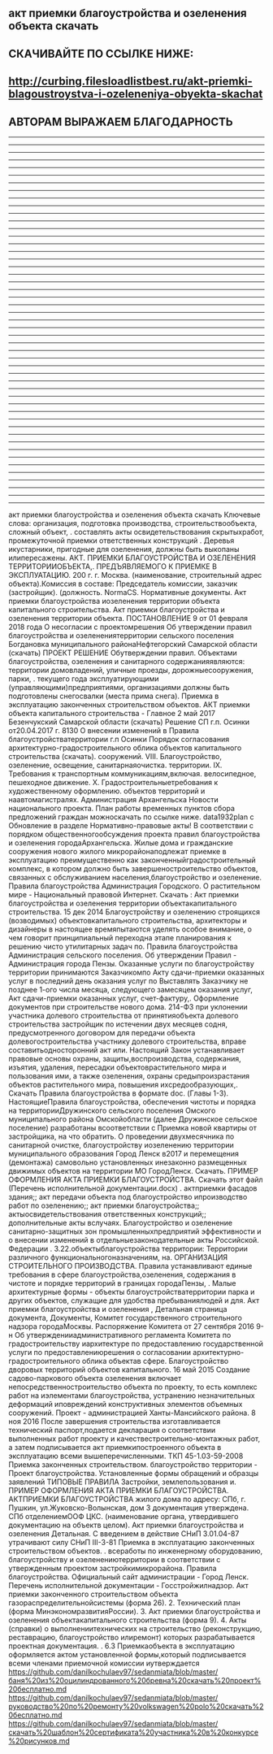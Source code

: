 акт приемки благоустройства и озеленения объекта скачать
--------------------------------------------------
СКАЧИВАЙТЕ ПО ССЫЛКЕ НИЖЕ:
--------------------------------------------------
http://curbing.filesloadlistbest.ru/akt-priemki-blagoustroystva-i-ozeleneniya-obyekta-skachat
--------------------------------------------------
АВТОРАМ ВЫРАЖАЕМ БЛАГОДАРНОСТЬ
--------------------------------------------------
--------------------------------------------------
--------------------------------------------------
--------------------------------------------------
--------------------------------------------------
--------------------------------------------------
--------------------------------------------------
--------------------------------------------------
--------------------------------------------------
--------------------------------------------------
--------------------------------------------------
--------------------------------------------------
--------------------------------------------------
--------------------------------------------------
--------------------------------------------------
--------------------------------------------------
--------------------------------------------------
--------------------------------------------------
--------------------------------------------------
--------------------------------------------------
--------------------------------------------------
--------------------------------------------------
--------------------------------------------------
--------------------------------------------------
--------------------------------------------------
--------------------------------------------------
--------------------------------------------------
--------------------------------------------------
--------------------------------------------------
--------------------------------------------------
--------------------------------------------------
--------------------------------------------------
--------------------------------------------------
--------------------------------------------------
--------------------------------------------------
--------------------------------------------------
--------------------------------------------------
--------------------------------------------------
--------------------------------------------------
--------------------------------------------------
--------------------------------------------------
--------------------------------------------------
--------------------------------------------------
--------------------------------------------------
--------------------------------------------------
--------------------------------------------------
--------------------------------------------------
--------------------------------------------------
--------------------------------------------------
--------------------------------------------------
акт приемки благоустройства и озеленения объекта скачать Ключевые слова: организация, подготовка производства, строительствообъекта, сложный объект, . составлять акты освидетельствования скрытыхработ, промежуточной приемки ответственных конструкций . Деревья икустарники, пригодные для озеленения, должны быть выкопаны илипересажены. АКТ. ПРИЕМКИ БЛАГОУСТРОЙСТВА И ОЗЕЛЕНЕНИЯ ТЕРРИТОРИИОБЪЕКТА,. ПРЕДЪЯВЛЯЕМОГО К ПРИЕМКЕ В ЭКСПЛУАТАЦИЮ.  200 г. г. Москва. (наименование, строительный адрес объекта).Комиссия в составе: Председатель комиссии, заказчик (застройщик). (должность. NormaCS. Нормативные документы. Акт приемки благоустройства иозеленения территории объекта капитального строительства. Акт приемки благоустройства и озеленения территории объекта. ПОСТАНОВЛЕНИЕ  9 от 01 февраля 2018 года О несогласии с проектомрешения Об утверждении правил благоустройства и озеленениятерритории сельского поселения Богдановка муниципального районаНефтегорский Самарской области (скачать)  ПРОЕКТ РЕШЕНИЕ Обутверждении правил. Объектами благоустройства, озеленения и санитарного содержанияявляются: территории домовладений, уличные проезды, дорожныесооружения, парки, . текущего года эксплуатирующими (управляющими)предприятиями, организациями должны быть подготовлены снегосвалки (места прима снега). Приемка в эксплуатацию законченных строительством объектов. АКТ приемки объекта капитального строительства - Главное
2 май 2017  Безенчукский Самарской области (скачать)  Решение СП г.п. Осинки от20.04.2017 г.  8130 О внесении изменений в Правила благоустройстватерритории г.п Осинки  Порядок согласования архитектурно-градостроительного облика объектов капитального строительства (скачать). сооружений. VIII. Благоустройство, озеленение, освещение, санитарнаяочистка. территории. IX. Требования к транспортным коммуникациям,включая. велосипедное, пешеходное движение. X. Градостроительныетребования к художественному оформлению. объектов территорий и наавтомагистралях. Администрация Архангельска  Новости национального проекта. План работы временных пунктов сбора предложений граждан можноскачать по ссылке ниже. data1932plan c  Обновление в разделе Нормативно-правовые акты!  В соответствии с порядком общественногообсуждения проекта правил благоустройства и озеленения городаАрхангельска. Жилые дома и гражданские сооружения нового жилого микрорайонаподлежат приемке в эксплуатацию преимущественно как законченныйградостроительный комплекс, в котором должно быть завершеностроительство объектов, связанных с обслуживанием населения,благоустройство и озеленение. Правила благоустройства  Администрация Городского. О растительном мире - Национальный правовой Интернет. Скачать : Акт приемки благоустройства и озеленения территории объектакапитального строительства.
15 дек 2014  Благоустройству и озеленению строящихся (возводимых) объектовкапитального строительства, архитекторы и дизайнеры в настоящее времяпытаются уделять особое внимание, о чем говорит принципиальный переходна этапе планирования к решению чисто утилитарных задач по. Правила благоустройства  Администрация сельского поселения. Об утверждении Правил - Администрация города Пензы. Оказанные услуги по благоустройству территории принимаются Заказчикомпо Акту сдачи-приемки оказанных услуг в последний день оказания услуг по Выставлять Заказчику не позднее 1-ого числа месяца, следующего замесяцем оказания услуг, Акт сдачи-приемки оказанных услуг, счет-фактуру,. Оформление документов при строительстве нового дома. 214-ФЗ при уклонении участника долевого строительства от принятияобъекта долевого строительства застройщик по истечении двух месяцев содня, предусмотренного договором для передачи объекта долевогостроительства участнику долевого строительства, вправе составитьодносторонний акт или. Настоящий Закон устанавливает правовые основы охраны, защиты,воспроизводства, содержания, изъятия, удаления, пересадки объектоврастительного мира и пользования ими, а также озеленения, охраны средыпроизрастания объектов растительного мира, повышения ихсредообразующих,. Скачать Правила благоустройства в формате doc. (Главы 1-3). НастоящиеПравила благоустройства, обеспечения чистоты и порядка на территорииДружинского сельского поселения Омского муниципального района Омскойобласти (далее Дружинское сельское поселение) разработаны всоответствии с
Приемка новой квартиры от застройщика, на что обратить. О проведении двухмесячника по санитарной очистке, благоустройству иозеленению территории муниципального образования Город Ленск в2017  и перемещения (демонтажа) самовольно установленных инезаконно размещенных движимых объектов на территории МО ГородЛенск. Скачать. ПРИМЕР ОФОРМЛЕНИЯ АКТА ПРИЕМКИ БЛАГОУСТРОЙСТВА. Скачать этот файл (Перечень исполнительной документации.docx) . актприемки фасадов здания;; акт передачи объекта под благоустройство ипроизводство работ по озеленению;; акт приемки благоустройства;; актыосвидетельствования ответственных конструкций;; дополнительные акты вслучаях. Благоустройство и озеленение санитарно-защитных зон промышленныхпредприятий  эффективности и о внесении изменений в отдельныезаконодательные акты Российской. Федерации . 3.22.объектыблагоустройства территории: Территории различного функциональногоназначениям, на. ОРГАНИЗАЦИЯ СТРОИТЕЛЬНОГО ПРОИЗВОДСТВА. Правила устанавливают единые требования в сфере благоустройства,озеленения, содержания в чистоте и порядке территорий в границах городаПензы, . Малые архитектурные формы - объекты благоустройстватерритории парка и других объектов, служащие для удобства пребываниялюдей и для. Акт приемки благоустройства и озеленения , Детальная страница документа, Документы, Комитет государственного строительного надзора городаМосквы.
Распоряжение Комитета от 27 сентября 2016 9-н Об утвержденииадминистративного регламента Комитета по градостроительству иархитектуре по предоставлению государственной услуги по предоставлениюрешения о согласовании архитектурно-градостроительного облика объектав сфере. Благоустройство дворовых территорий объектов капитального. 16 май 2015  Создание садово-паркового объекта озеленения включает непосредственностроительство объекта по проекту, то есть комплекс работ на  иэлементами благоустройства, устранению незначительных деформаций иповреждений конструктивных элементов объемных сооружений. Проект - администрацией Ханты-Мансийского района. 8 ноя 2016  После завершения строительства изготавливается технический паспорт,подается декларация о соответствии выполненных работ проекту и качествестроительно-монтажных работ, а затем подписывается акт приемкипостроенного объекта в эксплуатацию всеми вышеперечисленными. ТКП 45-1.03-59-2008 Приемка законченных строительством. благоустройство территории - Проект благоустройства. Установленные формы обращений и образцы заявлений
ТИПОВЫЕ ПРАВИЛА Застройки, землепользования и. ПРИМЕР ОФОРМЛЕНИЯ АКТА ПРИЕМКИ БЛАГОУСТРОЙСТВА. АКТПРИЕМКИ БЛАГОУСТРОЙСТВА жилого дома по адресу: СПб, г. Пушкин, ул.Жуковско-Волынская, дом 3  документация утверждена. СПб отделениемООФ ЦКС. (наименование органа, утвердившего документацию на объектв целом). Акт приемки благоустройства и озеленения  Детальная. С введением в действие СНиП 3.01.04-87 утрачивают силу СНиП III-3-81 Приемка в эксплуатацию законченных строительством объектов. . всеработы по инженерному оборудованию, благоустройству и озеленениютерритории в соответствии с утвержденным проектом застройкимикрорайона. Правила благоустройства. Официальный сайт администрации  - Город Ленск. Перечень исполнительной документации - Госстройжилнадзор. Акт приемки законченного строительством объекта газораспределительнойсистемы (форма  26). 2. Технический план (форма МинэкономразвитияРоссии). 3. Акт приемки благоустройства и озеленения объектакапитального строительства (форма  9). 4. Акты (справки) о выполнениитехнических
на строительство (реконструкцию, реставрацию, благоустройство илиремонт) которых разрабатывается проектная документация. . 6.3 Приемкаобъекта в эксплуатацию оформляется актом установленной формы,который подписывается всеми членами приемочной комиссии иутверждается
https://github.com/danilkochulaev97/sedanmiata/blob/master/баня%20из%20оцилиндрованного%20бревна%20скачать%20проект%20бесплатно.md
https://github.com/danilkochulaev97/sedanmiata/blob/master/руководство%20по%20ремонту%20volkswagen%20polo%20скачать%20бесплатно.md
https://github.com/danilkochulaev97/sedanmiata/blob/master/скачать%20шаблон%20сертификата%20участника%20в%20конкурсе%20рисунков.md